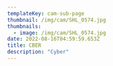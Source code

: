 ```yaml
---
templateKey: cam-sub-page
thumbnail: /img/cam/SHL_0574.jpg
thumbnails:
  - image: /img/cam/SHL_0574.jpg
date: 2022-08-16T04:59:59.653Z
title: CBER 
description: "Cyber"
---
```

